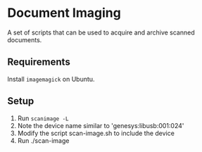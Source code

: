 # Document Imaging

A set of scripts that can be used to acquire and archive scanned documents.

## Requirements

Install `imagemagick` on Ubuntu.

## Setup
1. Run `scanimage -L`
2. Note the device name similar to 'genesys:libusb:001:024'
3. Modify the script scan-image.sh to include the device
4. Run ./scan-image
